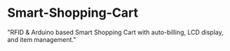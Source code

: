# Smart-Shopping-Cart
"RFID & Arduino based Smart Shopping Cart with auto-billing, LCD display, and item management."
